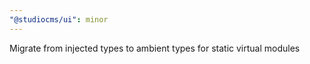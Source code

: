 ```yaml
---
"@studiocms/ui": minor
---
```


Migrate from injected types to ambient types for static virtual modules
